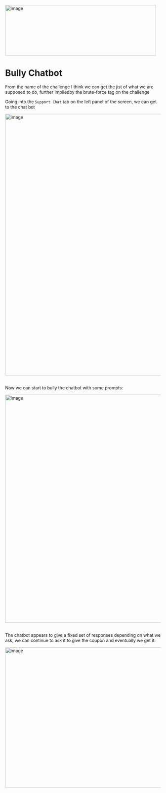 <img width="488" height="163" alt="image" src="https://github.com/user-attachments/assets/6a237ed1-2af5-4ae2-b412-05b0cc1a5324" />

# Bully Chatbot
From the name of the challenge I think we can get the jist of what we are supposed to do, further impliedby the brute-force tag on the challenge

Going into the `Support Chat` tab on the left panel of the screen, we can get to the chat bot 

<img width="1599" height="844" alt="image" src="https://github.com/user-attachments/assets/0c9abbf9-d207-446d-99bb-240c709f579d" /> <br/><br/>

Now we can start to bully the chatbot with some prompts:

<img width="872" height="736" alt="image" src="https://github.com/user-attachments/assets/e2315d55-23bb-40e5-80d2-8accd4416e7d" /> <br/><br/>

The chatbot appears to give a fixed set of responses depending on what we ask, we can continue to ask it to give the coupon and eventually we get it:

<img width="767" height="453" alt="image" src="https://github.com/user-attachments/assets/0bbfa73c-d7a7-4165-a0d9-5a68da216720" /> <br/><br/>

